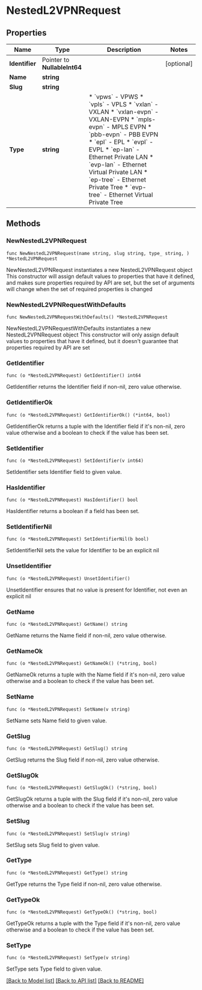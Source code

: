 # NestedL2VPNRequest

## Properties

Name | Type | Description | Notes
------------ | ------------- | ------------- | -------------
**Identifier** | Pointer to **NullableInt64** |  | [optional] 
**Name** | **string** |  | 
**Slug** | **string** |  | 
**Type** | **string** | * &#x60;vpws&#x60; - VPWS * &#x60;vpls&#x60; - VPLS * &#x60;vxlan&#x60; - VXLAN * &#x60;vxlan-evpn&#x60; - VXLAN-EVPN * &#x60;mpls-evpn&#x60; - MPLS EVPN * &#x60;pbb-evpn&#x60; - PBB EVPN * &#x60;epl&#x60; - EPL * &#x60;evpl&#x60; - EVPL * &#x60;ep-lan&#x60; - Ethernet Private LAN * &#x60;evp-lan&#x60; - Ethernet Virtual Private LAN * &#x60;ep-tree&#x60; - Ethernet Private Tree * &#x60;evp-tree&#x60; - Ethernet Virtual Private Tree | 

## Methods

### NewNestedL2VPNRequest

`func NewNestedL2VPNRequest(name string, slug string, type_ string, ) *NestedL2VPNRequest`

NewNestedL2VPNRequest instantiates a new NestedL2VPNRequest object
This constructor will assign default values to properties that have it defined,
and makes sure properties required by API are set, but the set of arguments
will change when the set of required properties is changed

### NewNestedL2VPNRequestWithDefaults

`func NewNestedL2VPNRequestWithDefaults() *NestedL2VPNRequest`

NewNestedL2VPNRequestWithDefaults instantiates a new NestedL2VPNRequest object
This constructor will only assign default values to properties that have it defined,
but it doesn't guarantee that properties required by API are set

### GetIdentifier

`func (o *NestedL2VPNRequest) GetIdentifier() int64`

GetIdentifier returns the Identifier field if non-nil, zero value otherwise.

### GetIdentifierOk

`func (o *NestedL2VPNRequest) GetIdentifierOk() (*int64, bool)`

GetIdentifierOk returns a tuple with the Identifier field if it's non-nil, zero value otherwise
and a boolean to check if the value has been set.

### SetIdentifier

`func (o *NestedL2VPNRequest) SetIdentifier(v int64)`

SetIdentifier sets Identifier field to given value.

### HasIdentifier

`func (o *NestedL2VPNRequest) HasIdentifier() bool`

HasIdentifier returns a boolean if a field has been set.

### SetIdentifierNil

`func (o *NestedL2VPNRequest) SetIdentifierNil(b bool)`

 SetIdentifierNil sets the value for Identifier to be an explicit nil

### UnsetIdentifier
`func (o *NestedL2VPNRequest) UnsetIdentifier()`

UnsetIdentifier ensures that no value is present for Identifier, not even an explicit nil
### GetName

`func (o *NestedL2VPNRequest) GetName() string`

GetName returns the Name field if non-nil, zero value otherwise.

### GetNameOk

`func (o *NestedL2VPNRequest) GetNameOk() (*string, bool)`

GetNameOk returns a tuple with the Name field if it's non-nil, zero value otherwise
and a boolean to check if the value has been set.

### SetName

`func (o *NestedL2VPNRequest) SetName(v string)`

SetName sets Name field to given value.


### GetSlug

`func (o *NestedL2VPNRequest) GetSlug() string`

GetSlug returns the Slug field if non-nil, zero value otherwise.

### GetSlugOk

`func (o *NestedL2VPNRequest) GetSlugOk() (*string, bool)`

GetSlugOk returns a tuple with the Slug field if it's non-nil, zero value otherwise
and a boolean to check if the value has been set.

### SetSlug

`func (o *NestedL2VPNRequest) SetSlug(v string)`

SetSlug sets Slug field to given value.


### GetType

`func (o *NestedL2VPNRequest) GetType() string`

GetType returns the Type field if non-nil, zero value otherwise.

### GetTypeOk

`func (o *NestedL2VPNRequest) GetTypeOk() (*string, bool)`

GetTypeOk returns a tuple with the Type field if it's non-nil, zero value otherwise
and a boolean to check if the value has been set.

### SetType

`func (o *NestedL2VPNRequest) SetType(v string)`

SetType sets Type field to given value.



[[Back to Model list]](../README.md#documentation-for-models) [[Back to API list]](../README.md#documentation-for-api-endpoints) [[Back to README]](../README.md)


